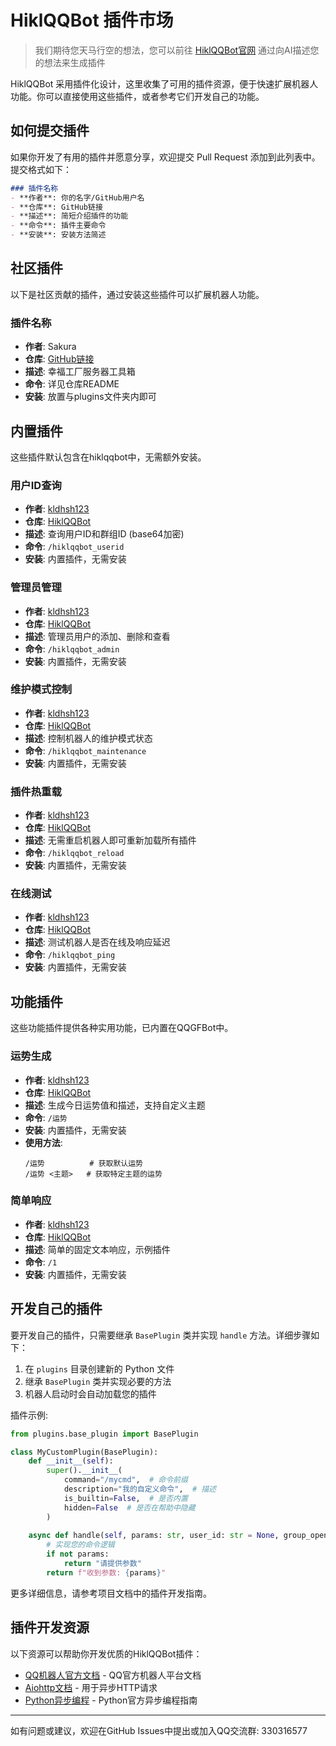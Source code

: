 # HiklQQBot 插件市场
> 我们期待您天马行空的想法，您可以前往 [HiklQQBot官网](https://hiklbot.kldhsh.top/) 通过向AI描述您的想法来生成插件

HiklQQBot 采用插件化设计，这里收集了可用的插件资源，便于快速扩展机器人功能。你可以直接使用这些插件，或者参考它们开发自己的功能。


## 如何提交插件

如果你开发了有用的插件并愿意分享，欢迎提交 Pull Request 添加到此列表中。提交格式如下：

```markdown
### 插件名称
- **作者**: 你的名字/GitHub用户名
- **仓库**: GitHub链接
- **描述**: 简短介绍插件的功能
- **命令**: 插件主要命令
- **安装**: 安装方法简述
```

## 社区插件

以下是社区贡献的插件，通过安装这些插件可以扩展机器人功能。

### 插件名称
- **作者**: Sakura
- **仓库**: [GitHub链接](https://github.com/NY1200NY/Satisfactory-QQbot)
- **描述**: 幸福工厂服务器工具箱
- **命令**: 详见仓库README
- **安装**: 放置与plugins文件夹内即可


## 内置插件

这些插件默认包含在hiklqqbot中，无需额外安装。

### 用户ID查询
- **作者**: [kldhsh123](https://github.com/kldhsh123)
- **仓库**: [HiklQQBot](https://github.com/kldhsh123/hiklqqbot)
- **描述**: 查询用户ID和群组ID (base64加密)
- **命令**: `/hiklqqbot_userid`
- **安装**: 内置插件，无需安装

### 管理员管理
- **作者**: [kldhsh123](https://github.com/kldhsh123)
- **仓库**: [HiklQQBot](https://github.com/kldhsh123/hiklqqbot)
- **描述**: 管理员用户的添加、删除和查看
- **命令**: `/hiklqqbot_admin`
- **安装**: 内置插件，无需安装

### 维护模式控制
- **作者**: [kldhsh123](https://github.com/kldhsh123)
- **仓库**: [HiklQQBot](https://github.com/kldhsh123/hiklqqbot)
- **描述**: 控制机器人的维护模式状态
- **命令**: `/hiklqqbot_maintenance`
- **安装**: 内置插件，无需安装

### 插件热重载
- **作者**: [kldhsh123](https://github.com/kldhsh123)
- **仓库**: [HiklQQBot](https://github.com/kldhsh123/hiklqqbot)
- **描述**: 无需重启机器人即可重新加载所有插件
- **命令**: `/hiklqqbot_reload`
- **安装**: 内置插件，无需安装

### 在线测试
- **作者**: [kldhsh123](https://github.com/kldhsh123)
- **仓库**: [HiklQQBot](https://github.com/kldhsh123/hiklqqbot)
- **描述**: 测试机器人是否在线及响应延迟
- **命令**: `/hiklqqbot_ping`
- **安装**: 内置插件，无需安装

## 功能插件

这些功能插件提供各种实用功能，已内置在QQGFBot中。


### 运势生成
- **作者**: [kldhsh123](https://github.com/kldhsh123)
- **仓库**: [HiklQQBot](https://github.com/kldhsh123/hiklqqbot)
- **描述**: 生成今日运势值和描述，支持自定义主题
- **命令**: `/运势`
- **安装**: 内置插件，无需安装
- **使用方法**:
  ```
  /运势          # 获取默认运势
  /运势 <主题>   # 获取特定主题的运势
  ```

### 简单响应
- **作者**: [kldhsh123](https://github.com/kldhsh123)
- **仓库**: [HiklQQBot](https://github.com/kldhsh123/hiklqqbot)
- **描述**: 简单的固定文本响应，示例插件
- **命令**: `/1`
- **安装**: 内置插件，无需安装

## 开发自己的插件

要开发自己的插件，只需要继承 `BasePlugin` 类并实现 `handle` 方法。详细步骤如下：

1. 在 `plugins` 目录创建新的 Python 文件
2. 继承 `BasePlugin` 类并实现必要的方法
3. 机器人启动时会自动加载您的插件

插件示例:

```python
from plugins.base_plugin import BasePlugin

class MyCustomPlugin(BasePlugin):
    def __init__(self):
        super().__init__(
            command="/mycmd",  # 命令前缀
            description="我的自定义命令",  # 描述
            is_builtin=False,  # 是否内置
            hidden=False  # 是否在帮助中隐藏
        )
        
    async def handle(self, params: str, user_id: str = None, group_openid: str = None, **kwargs) -> str:
        # 实现您的命令逻辑
        if not params:
            return "请提供参数"
        return f"收到参数: {params}"
```

更多详细信息，请参考项目文档中的插件开发指南。

## 插件开发资源

以下资源可以帮助你开发优质的HiklQQBot插件：

- [QQ机器人官方文档](https://bot.q.qq.com/wiki/) - QQ官方机器人平台文档
- [Aiohttp文档](https://docs.aiohttp.org/) - 用于异步HTTP请求
- [Python异步编程](https://docs.python.org/zh-cn/3/library/asyncio.html) - Python官方异步编程指南

---

如有问题或建议，欢迎在GitHub Issues中提出或加入QQ交流群: 330316577 
